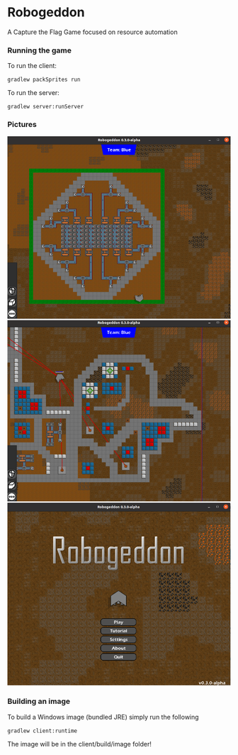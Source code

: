 # Robogeddon
A Capture the Flag Game focused on resource automation

### Running the game
To run the client:
```
gradlew packSprites run
```

To run the server:
```
gradlew server:runServer
```

### Pictures

![Mining Base](images/mining.png)
![Enemy Base](images/enemy_base.png)
![Main Menu](images/main_menu.png)

### Building an image
To build a Windows image (bundled JRE) simply run the following
```
gradlew client:runtime
```

The image will be in the client/build/image folder!